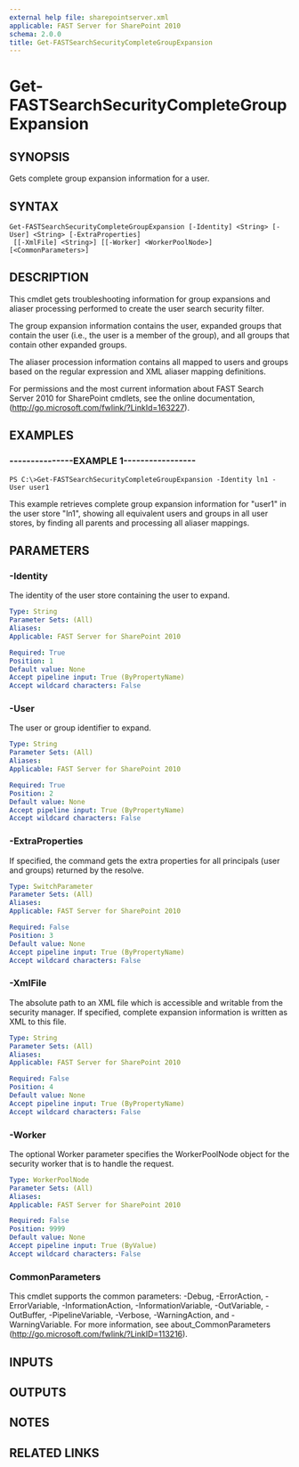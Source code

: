 ```yaml
---
external help file: sharepointserver.xml
applicable: FAST Server for SharePoint 2010
schema: 2.0.0
title: Get-FASTSearchSecurityCompleteGroupExpansion
---
```


# Get-FASTSearchSecurityCompleteGroupExpansion

## SYNOPSIS
Gets complete group expansion information for a user.

## SYNTAX

```
Get-FASTSearchSecurityCompleteGroupExpansion [-Identity] <String> [-User] <String> [-ExtraProperties]
 [[-XmlFile] <String>] [[-Worker] <WorkerPoolNode>] [<CommonParameters>]
```

## DESCRIPTION
This cmdlet gets troubleshooting information for group expansions and aliaser processing performed to create the user search security filter.

The group expansion information contains the user, expanded groups that contain the user (i.e., the user is a member of the group), and all groups that contain other expanded groups.

The aliaser procession information contains all mapped to users and groups based on the regular expression and XML aliaser mapping definitions.

For permissions and the most current information about FAST Search Server 2010 for SharePoint cmdlets, see the online documentation, (http://go.microsoft.com/fwlink/?LinkId=163227).

## EXAMPLES

### ---------------EXAMPLE 1-----------------
```
PS C:\>Get-FASTSearchSecurityCompleteGroupExpansion -Identity ln1 -User user1
```

This example retrieves complete group expansion information for "user1" in the user store "ln1", showing all equivalent users and groups in all user stores, by finding all parents and processing all aliaser mappings.

## PARAMETERS

### -Identity
The identity of the user store containing the user to expand.

```yaml
Type: String
Parameter Sets: (All)
Aliases: 
Applicable: FAST Server for SharePoint 2010

Required: True
Position: 1
Default value: None
Accept pipeline input: True (ByPropertyName)
Accept wildcard characters: False
```

### -User
The user or group identifier to expand.

```yaml
Type: String
Parameter Sets: (All)
Aliases: 
Applicable: FAST Server for SharePoint 2010

Required: True
Position: 2
Default value: None
Accept pipeline input: True (ByPropertyName)
Accept wildcard characters: False
```

### -ExtraProperties
If specified, the command gets the extra properties for all principals (user and groups) returned by the resolve.

```yaml
Type: SwitchParameter
Parameter Sets: (All)
Aliases: 
Applicable: FAST Server for SharePoint 2010

Required: False
Position: 3
Default value: None
Accept pipeline input: True (ByPropertyName)
Accept wildcard characters: False
```

### -XmlFile
The absolute path to an XML file which is accessible and writable from the security manager.
If specified, complete expansion information is written as XML to this file.

```yaml
Type: String
Parameter Sets: (All)
Aliases: 
Applicable: FAST Server for SharePoint 2010

Required: False
Position: 4
Default value: None
Accept pipeline input: True (ByPropertyName)
Accept wildcard characters: False
```

### -Worker
The optional Worker parameter specifies the WorkerPoolNode object for the security worker that is to handle the request.

```yaml
Type: WorkerPoolNode
Parameter Sets: (All)
Aliases: 
Applicable: FAST Server for SharePoint 2010

Required: False
Position: 9999
Default value: None
Accept pipeline input: True (ByValue)
Accept wildcard characters: False
```

### CommonParameters
This cmdlet supports the common parameters: -Debug, -ErrorAction, -ErrorVariable, -InformationAction, -InformationVariable, -OutVariable, -OutBuffer, -PipelineVariable, -Verbose, -WarningAction, and -WarningVariable. For more information, see about_CommonParameters (http://go.microsoft.com/fwlink/?LinkID=113216).

## INPUTS

## OUTPUTS

## NOTES

## RELATED LINKS


